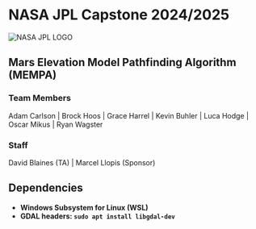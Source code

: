 # NASA JPL Capstone 2024/2025

![NASA JPL LOGO](<https://pasadena-library.net/teens/wp-content/blogs.dir/18/files/sites/18/2017/12/jpl.gif> "NASA JPL Logo")

## Mars Elevation Model Pathfinding Algorithm (MEMPA)

### Team Members

  Adam Carlson |  Brock Hoos | Grace Harrel | Kevin Buhler | Luca Hodge | Oscar Mikus | Ryan Wagster

### Staff

  David Blaines (TA) |  Marcel Llopis (Sponsor)

## Dependencies

- **Windows Subsystem for Linux (WSL)**
- **GDAL headers: ```sudo apt install libgdal-dev```**
